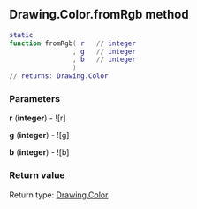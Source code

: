 ## Drawing.Color.fromRgb method


```lua
static
function fromRgb( r   // integer
                , g   // integer
                , b   // integer
                )
// returns: Drawing.Color
```


### Parameters

**r** (**integer**) - ![r]

**g** (**integer**) - ![g]

**b** (**integer**) - ![b]

### Return value

Return type: [Drawing.Color](../../Drawing/Color.md)

